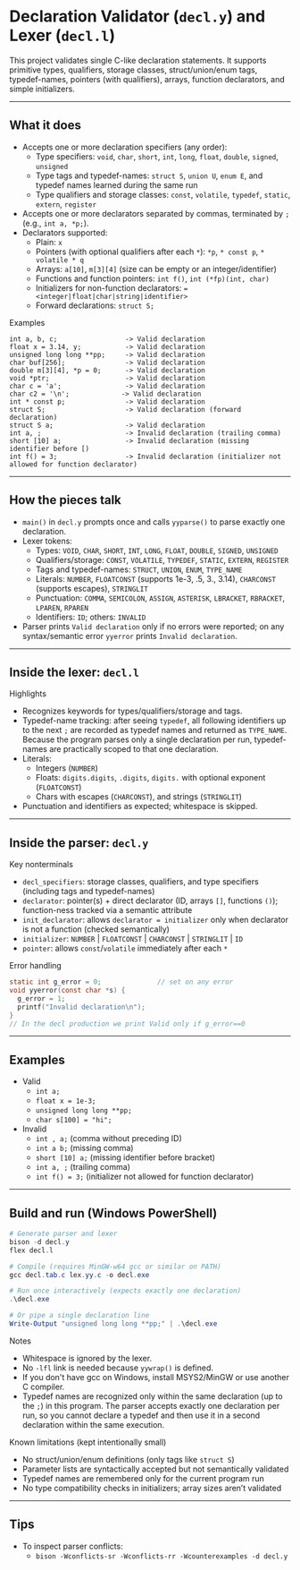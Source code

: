# Declaration Validator (`decl.y`) and Lexer (`decl.l`)

This project validates single C-like declaration statements. It supports primitive types, qualifiers, storage classes, struct/union/enum tags, typedef-names, pointers (with qualifiers), arrays, function declarators, and simple initializers.

---

## What it does

- Accepts one or more declaration specifiers (any order):
  - Type specifiers: `void`, `char`, `short`, `int`, `long`, `float`, `double`, `signed`, `unsigned`
  - Type tags and typedef-names: `struct S`, `union U`, `enum E`, and typedef names learned during the same run
  - Type qualifiers and storage classes: `const`, `volatile`, `typedef`, `static`, `extern`, `register`
- Accepts one or more declarators separated by commas, terminated by `;` (e.g., `int a, *p;`).
- Declarators supported:
  - Plain: `x`
  - Pointers (with optional qualifiers after each `*`): `*p`, `* const p`, `* volatile * q`
  - Arrays: `a[10]`, `m[3][4]` (size can be empty or an integer/identifier)
  - Functions and function pointers: `int f()`, `int (*fp)(int, char)`
  - Initializers for non-function declarators: `= <integer|float|char|string|identifier>`
  - Forward declarations: `struct S;`

Examples
```text
int a, b, c;                 -> Valid declaration
float x = 3.14, y;           -> Valid declaration
unsigned long long **pp;     -> Valid declaration
char buf[256];               -> Valid declaration
double m[3][4], *p = 0;      -> Valid declaration
void *ptr;                   -> Valid declaration
char c = 'a';                -> Valid declaration
char c2 = '\n';             -> Valid declaration
int * const p;               -> Valid declaration
struct S;                    -> Valid declaration (forward declaration)
struct S a;                  -> Valid declaration
int a, ;                     -> Invalid declaration (trailing comma)
short [10] a;                -> Invalid declaration (missing identifier before [)
int f() = 3;                 -> Invalid declaration (initializer not allowed for function declarator)
```

---

## How the pieces talk

- `main()` in `decl.y` prompts once and calls `yyparse()` to parse exactly one declaration.
- Lexer tokens:
  - Types: `VOID`, `CHAR`, `SHORT`, `INT`, `LONG`, `FLOAT`, `DOUBLE`, `SIGNED`, `UNSIGNED`
  - Qualifiers/storage: `CONST`, `VOLATILE`, `TYPEDEF`, `STATIC`, `EXTERN`, `REGISTER`
  - Tags and typedef-names: `STRUCT`, `UNION`, `ENUM`, `TYPE_NAME`
  - Literals: `NUMBER`, `FLOATCONST` (supports 1e-3, .5, 3., 3.14), `CHARCONST` (supports escapes), `STRINGLIT`
  - Punctuation: `COMMA`, `SEMICOLON`, `ASSIGN`, `ASTERISK`, `LBRACKET`, `RBRACKET`, `LPAREN`, `RPAREN`
  - Identifiers: `ID`; others: `INVALID`
- Parser prints `Valid declaration` only if no errors were reported; on any syntax/semantic error `yyerror` prints `Invalid declaration`.

---

## Inside the lexer: `decl.l`

Highlights
- Recognizes keywords for types/qualifiers/storage and tags.
- Typedef-name tracking: after seeing `typedef`, all following identifiers up to the next `;` are recorded as typedef names and returned as `TYPE_NAME`. Because the program parses only a single declaration per run, typedef-names are practically scoped to that one declaration.
- Literals:
  - Integers (`NUMBER`)
  - Floats: `digits.digits`, `.digits`, `digits.` with optional exponent (`FLOATCONST`)
  - Chars with escapes (`CHARCONST`), and strings (`STRINGLIT`)
- Punctuation and identifiers as expected; whitespace is skipped.

---

## Inside the parser: `decl.y`

Key nonterminals
- `decl_specifiers`: storage classes, qualifiers, and type specifiers (including tags and typedef-names)
- `declarator`: pointer(s) + direct declarator (ID, arrays `[]`, functions `()`); function-ness tracked via a semantic attribute
- `init_declarator`: allows `declarator = initializer` only when declarator is not a function (checked semantically)
- `initializer`: `NUMBER` | `FLOATCONST` | `CHARCONST` | `STRINGLIT` | `ID`
- `pointer`: allows `const`/`volatile` immediately after each `*`

Error handling
```c
static int g_error = 0;              // set on any error
void yyerror(const char *s) {
  g_error = 1;
  printf("Invalid declaration\n");
}
// In the decl production we print Valid only if g_error==0
```

---

## Examples

- Valid
  - `int a;`
  - `float x = 1e-3;`
  - `unsigned long long **pp;`
  - `char s[100] = "hi";`
- Invalid
  - `int , a;`      (comma without preceding ID)
  - `int a b;`      (missing comma)
  - `short [10] a;` (missing identifier before bracket)
  - `int a, ;`      (trailing comma)
  - `int f() = 3;`  (initializer not allowed for function declarator)

---

## Build and run (Windows PowerShell)

```powershell
# Generate parser and lexer
bison -d decl.y
flex decl.l

# Compile (requires MinGW-w64 gcc or similar on PATH)
gcc decl.tab.c lex.yy.c -o decl.exe

# Run once interactively (expects exactly one declaration)
.\decl.exe

# Or pipe a single declaration line
Write-Output "unsigned long long **pp;" | .\decl.exe
```

Notes
- Whitespace is ignored by the lexer.
- No `-lfl` link is needed because `yywrap()` is defined.
- If you don't have gcc on Windows, install MSYS2/MinGW or use another C compiler.
- Typedef names are recognized only within the same declaration (up to the `;`) in this program. The parser accepts exactly one declaration per run, so you cannot declare a typedef and then use it in a second declaration within the same execution.

Known limitations (kept intentionally small)
- No struct/union/enum definitions (only tags like `struct S`)
- Parameter lists are syntactically accepted but not semantically validated
- Typedef names are remembered only for the current program run
- No type compatibility checks in initializers; array sizes aren’t validated

---

## Tips
- To inspect parser conflicts:
  - `bison -Wconflicts-sr -Wconflicts-rr -Wcounterexamples -d decl.y`
